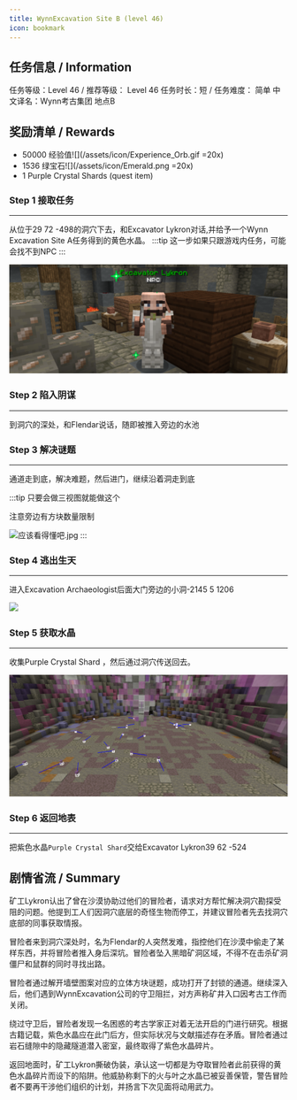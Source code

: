 ```yaml
---
title: WynnExcavation Site B (level 46)
icon: bookmark
---
```


## 任务信息 / Information
任务等级：Level 46 / 推荐等级： Level 46
任务时长：短 / 任务难度： 简单
中文译名：Wynn考古集团 地点B

## 奖励清单 / Rewards

+ 50000 经验值![](/assets/icon/Experience_Orb.gif =20x)
+ 1536 绿宝石![](/assets/icon/Emerald.png =20x)
+ 1 Purple Crystal Shards (quest item)

### Step 1 接取任务
---
从位于<CC>29 72 -498</CC>的洞穴下去，和<NPC>Excavator Lykron</NPC>对话,并给予一个Wynn Excavation Site A任务得到的黄色水晶。
:::tip
这一步如果只跟游戏内任务，可能会找不到NPC
:::

![](/assets/img/lv46-1.png)

### Step 2 陷入阴谋
---
到洞穴的深处，和<NPC>Flendar</NPC>说话，随即被推入旁边的水池

### Step 3 解决谜题
---
通道走到底，解决难题，然后进门，继续沿着洞走到底

:::tip
只要会做三视图就能做这个

注意旁边有方块数量限制

![应该看得懂吧.jpg](/assets/img/lvl46-1.jpg)
:::


### Step 4 逃出生天
--- 
进入<NPC>Excavation Archaeologist</NPC>后面大门旁边的小洞<CC>-2145 5 1206</CC>

![](/assets/img/lvl46-2.jpg)

### Step 5 获取水晶
---

收集Purple Crystal Shard ，然后通过洞穴传送回去。

![](/assets/img/lv46-2.png)
### Step 6 返回地表
--- 
把紫色水晶`Purple Crystal Shard`交给<NPC>Excavator Lykron</NPC><CC>39 62 -524</CC>




## 剧情省流 / Summary
矿工Lykron认出了曾在沙漠协助过他们的冒险者，请求对方帮忙解决洞穴勘探受阻的问题。他提到工人们因洞穴底层的奇怪生物而停工，并建议冒险者先去找洞穴底部的同事获取情报。

冒险者来到洞穴深处时，名为Flendar的人突然发难，指控他们在沙漠中偷走了某样东西，并将冒险者推入身后深坑。冒险者坠入黑暗矿洞区域，不得不在击杀矿洞僵尸和鼠群的同时寻找出路。

冒险者通过解开墙壁图案对应的立体方块谜题，成功打开了封锁的通道。继续深入后，他们遇到WynnExcavation公司的守卫阻拦，对方声称矿井入口因考古工作而关闭。

绕过守卫后，冒险者发现一名困惑的考古学家正对着无法开启的门进行研究。根据古籍记载，紫色水晶应在此门后方，但实际状况与文献描述存在矛盾。冒险者通过岩石缝隙中的隐藏隧道潜入密室，最终取得了紫色水晶碎片。

返回地面时，矿工Lykron撕破伪装，承认这一切都是为夺取冒险者此前获得的黄色水晶碎片而设下的陷阱。他威胁称剩下的火与叶之水晶已被妥善保管，警告冒险者不要再干涉他们组织的计划，并扬言下次见面将动用武力。
